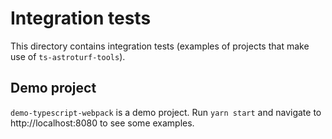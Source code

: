 # Integration tests

This directory contains integration tests (examples of projects that make use of `ts-astroturf-tools`).

## Demo project

`demo-typescript-webpack` is a demo project. Run `yarn start` and navigate to http://localhost:8080 to see some examples.
